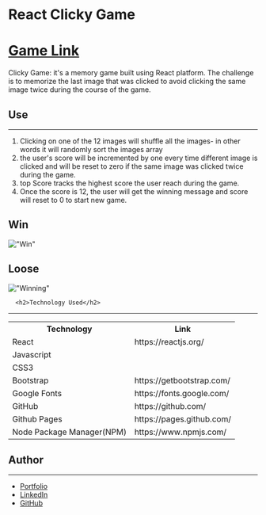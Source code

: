 # React Clicky Game

<h1><a href="https://hishamss.github.io/ClickyGame-React/" target="_blank">Game Link</a></h1>

Clicky Game: it's a memory game built using React platform. The challenge is to memorize the last image that was clicked to avoid clicking the same image twice during the course of the game.

<h2>Use</h2>
<hr>

1. Clicking on one of the 12 images will shuffle all the images- in other words it will randomly sort the images array
2. the user's score will be incremented by one every time different image is clicked and will be reset to zero if the same image was clicked twice during the game.
3. top Score tracks the highest score the user reach during the game.
4. Once the score is 12, the user will get the winning message and score will reset to 0 to start new game.

<h2>Win</h2>

!["Win"](public/assets/videos/win.gif)

<h2>Loose</h2>

!["Winning"](public/assets/videos/loose.gif)

      <h2>Technology Used</h2>

   <hr>

<table>
<tr>
<th>Technology</th>

<th>Link</th>

</tr>
<tr>
<td>React</td>
<td>https://reactjs.org/</td>
</tr>
<tr>
<td>Javascript</td>
<td></td>
</tr>
<tr>
<td>CSS3</td>
<td></td>
</tr>
<tr>
<td>Bootstrap</td>
<td>https://getbootstrap.com/</td>
</tr>
<tr>
<td>Google Fonts</td>
<td>https://fonts.google.com/</td>
</tr>
<tr>
<td>GitHub</td>
<td>https://github.com/</td>
</tr>
<tr>
<td>Github Pages</td>
<td>https://pages.github.com/</td>
</tr>
<tr>
<td>Node Package Manager(NPM)</td>
<td>https://www.npmjs.com/</td>
</tr>
</table>

<h2>Author</h2>
<hr>

- <a href="hishamsaymeh.com">Portfolio</a>
- <a href="https://www.linkedin.com/in/hisham-saymeh">LinkedIn</a>
- <a href="https://github.com/hishamss">GitHub</a>
